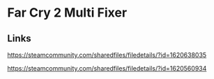 # Far Cry 2 Multi Fixer

## Links

https://steamcommunity.com/sharedfiles/filedetails/?id=1620638035

https://steamcommunity.com/sharedfiles/filedetails/?id=1620560934
